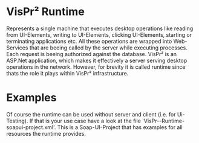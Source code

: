 # VisPr² Runtime
Represents a single machine that executes desktop operations like reading from UI-Elements, writing to UI-Elements, clicking UI-Elements, starting or terminating applications etc. All these operations are wrapped into Web-Services that are beeing called by the server while executing processes. Each request is beeing authorized against the database.
VisPr² is an ASP.Net application, which makes it effectively a server serving desktop operations in the network. However, for brevity it is called runtime since thats the role it plays within VisPr² infrastructure.

# Examples
Of course the runtime can be used without server and client (i.e. for Ui-Testing). If that is your use case have a look at the file 'VisPr--Runtime-soapui-project.xml'. This is a Soap-UI-Project that has examples for all resources the runtime provides. 
